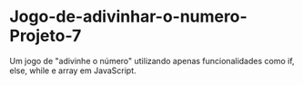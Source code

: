 # Jogo-de-adivinhar-o-numero-Projeto-7
Um jogo de "adivinhe o número" utilizando apenas funcionalidades como if, else, while e array em JavaScript.
